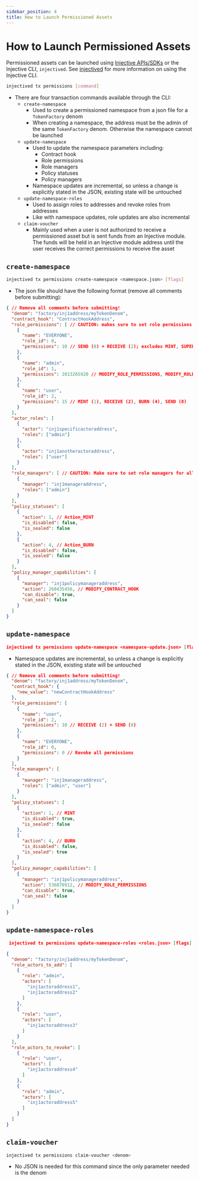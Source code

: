 ```yaml
---
sidebar_position: 4
title: How to Launch Permissioned Assets
---
```


# How to Launch Permissioned Assets

Permissioned assets can be launched using [Injective APIs/SDKs](https://api.injective.exchange/#permissions) or the Injective CLI, `injectived`. See [injectived](https://docs.injective.network/developers/injectived) for more information on using the Injective CLI.

```bash
injectived tx permissions [command]
```

- There are four transaction commands available through the CLI:
    - `create-namespace`
        - Used to create a permissioned namespace from a json file for a `TokenFactory` denom
        - When creating a namespace, the address must be the admin of the same `TokenFactory` denom. Otherwise the namespace cannot be launched
    - `update-namespace`
        - Used to update the namespace parameters including:
            - Contract hook
            - Role permissions
            - Role managers
            - Policy statuses
            - Policy managers
        - Namespace updates are incremental, so unless a change is explicitly stated in the JSON, existing state will be untouched
    - `update-namespace-roles`
        - Used to assign roles to addresses and revoke roles from addresses
        - Like with namespace updates, role updates are also incremental
    - `claim-voucher`
        - Mainly used when a user is not authorized to receive a permissioned asset but is sent funds from an Injective module. The funds will be held in an Injective module address until the user receives the correct permissions to receive the asset

## `create-namespace`

```bash
injectived tx permissions create-namespace <namespace.json> [flags]
```

- The json file should have the following format (remove all comments before submitting):

```json
{ // Remove all comments before submitting! 
  "denom": "factory/inj1address/myTokenDenom",
  "contract_hook": "ContractHookAddress",
  "role_permissions": [ // CAUTION: makes sure to set role permissions for all namespace management roles!
    {
      "name": "EVERYONE",
      "role_id": 0,
      "permissions": 10 // SEND (8) + RECEIVE (2); excludes MINT, SUPER_BURN, and management actions
    },
    {
      "name": "admin",
      "role_id": 1,
      "permissions": 2013265920 // MODIFY_ROLE_PERMISSIONS, MODIFY_ROLE_MANAGERS, etc. (all namespace management actions)
    },
    {
      "name": "user",
      "role_id": 2,
      "permissions": 15 // MINT (1), RECEIVE (2), BURN (4), SEND (8)
    }
  ],
  "actor_roles": [
    {
      "actor": "inj1specificactoraddress",
      "roles": ["admin"]
    },
    {
      "actor": "inj1anotheractoraddress",
      "roles": ["user"]
    }
  ],
  "role_managers": [ // CAUTION: Make sure to set role managers for all namespace management roles!
    {
      "manager": "inj1manageraddress",
      "roles": ["admin"]
    }
  ],
  "policy_statuses": [ 
    {
      "action": 1, // Action_MINT
      "is_disabled": false,
      "is_sealed": false
    },
    {
      "action": 4, // Action_BURN
      "is_disabled": false,
      "is_sealed": false
    }
  ],
  "policy_manager_capabilities": [
    {
      "manager": "inj1policymanageraddress",
      "action": 268435456, // MODIFY_CONTRACT_HOOK
      "can_disable": true,
      "can_seal": false
    }
  ]
}

```

## `update-namespace`

```json
injectived tx permissions update-namespace <namespace-update.json> [flags]
```

- Namespace updates are incremental, so unless a change is explicitly stated in the JSON, existing state will be untouched

```json
{ // Remove all comments before submitting! 
  "denom": "factory/inj1address/myTokenDenom",
  "contract_hook": {
    "new_value": "newContractHookAddress"
  },
  "role_permissions": [
    {
      "name": "user",
      "role_id": 2,
      "permissions": 10 // RECEIVE (2) + SEND (8)
    },
    {
      "name": "EVERYONE",
      "role_id": 0,
      "permissions": 0 // Revoke all permissions
    }
  ],
  "role_managers": [
    {
      "manager": "inj1manageraddress",
      "roles": ["admin", "user"]
    }
  ],
  "policy_statuses": [
    {
      "action": 1, // MINT
      "is_disabled": true,
      "is_sealed": false
    },
    {
      "action": 4, // BURN
      "is_disabled": false,
      "is_sealed": true
    }
  ],
  "policy_manager_capabilities": [
    {
      "manager": "inj1policymanageraddress",
      "action": 536870912, // MODIFY_ROLE_PERMISSIONS
      "can_disable": true,
      "can_seal": false
    }
  ]
}

```

## `update-namespace-roles`

```json
 injectived tx permissions update-namespace-roles <roles.json> [flags]
```

```json
{
  "denom": "factory/inj1address/myTokenDenom",
  "role_actors_to_add": [
    {
      "role": "admin",
      "actors": [
        "inj1actoraddress1",
        "inj1actoraddress2"
      ]
    },
    {
      "role": "user",
      "actors": [
        "inj1actoraddress3"
      ]
    }
  ],
  "role_actors_to_revoke": [
    {
      "role": "user",
      "actors": [
        "inj1actoraddress4"
      ]
    },
    {
      "role": "admin",
      "actors": [
        "inj1actoraddress5"
      ]
    }
  ]
}
```

## `claim-voucher`

```bash
injectived tx permissions claim-voucher <denom>
```

- No JSON is needed for this command since the only parameter needed is the denom

